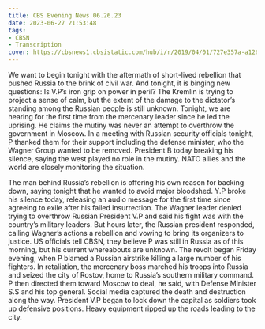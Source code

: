 ```yaml
---
title: CBS Evening News 06.26.23
date: 2023-06-27 21:53:48
tags:
- CBSN
- Transcription
cover: https://cbsnews1.cbsistatic.com/hub/i/r/2019/04/01/727e357a-a126-4138-a2c5-4d3222669d57/thumbnail/640x360/3ff2761028dc5c65cc4f07acd54bcd5c/cbsn2-logo-1920x1080.jpg
---
```

We want to begin tonight with the aftermath of short-lived rebellion that pushed Russia to the brink of civil war. And tonight, it is binging new questions: Is V.P’s iron grip on power in peril? The Kremlin is trying to project a sense of calm, but the extent of the damage to the dictator’s standing among the Russian people is still unknown. Tonight, we are hearing for the first time from the mercenary leader since he led the uprising. He claims the mutiny was never an attempt to overthrow the government in Moscow. In a meeting with Russian security officials tonight, P thanked them for their support including the defense minister, who the Wagner Group wanted to be removed. President B today breaking his silence, saying the west played no role in the mutiny. NATO allies and the world are closely monitoring the situation. 

The man behind Russia’s rebellion is offering his own reason for backing down, saying tonight that he wanted to avoid major bloodshed. Y.P broke his silence today, releasing an audio message for the first time since agreeing to exile after his failed insurrection. The Wagner leader denied trying to overthrow Russian President V.P and said his fight was with the country’s military leaders. But hours later, the Russian president responded, calling Wagner’s actions a rebellion and vowing to bring its organizers to justice. US officials tell CBSN, they believe P was still in Russia as of this morning, but his current whereabouts are unknown. The revolt began Friday evening, when P blamed a Russian airstrike killing a large number of his fighters. In retaliation, the mercenary boss marched his troops into Russia and seized the city of Rostov, home to Russia’s southern military command. P then directed them toward Moscow to deal, he said, with Defense Minister S.S and his top general. Social media captured the death and destruction along the way. President V.P began to lock down the capital as soldiers took up defensive positions. Heavy equipment ripped up the roads leading to the city. 
